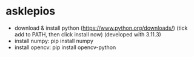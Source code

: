 # asklepios

- download & install python (https://www.python.org/downloads/) (tick add to PATH, then click install now) (developed with 3.11.3)
- install numpy: pip install numpy
- install opencv: pip install opencv-python
